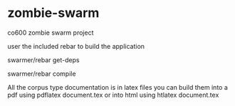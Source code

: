 zombie-swarm
============

co600 zombie swarm project

user the included rebar to build the application

swarmer/rebar get-deps

swarmer/rebar compile

All the corpus type documentation is in latex files you can build them into a pdf using pdflatex document.tex or into html using htlatex document.tex
